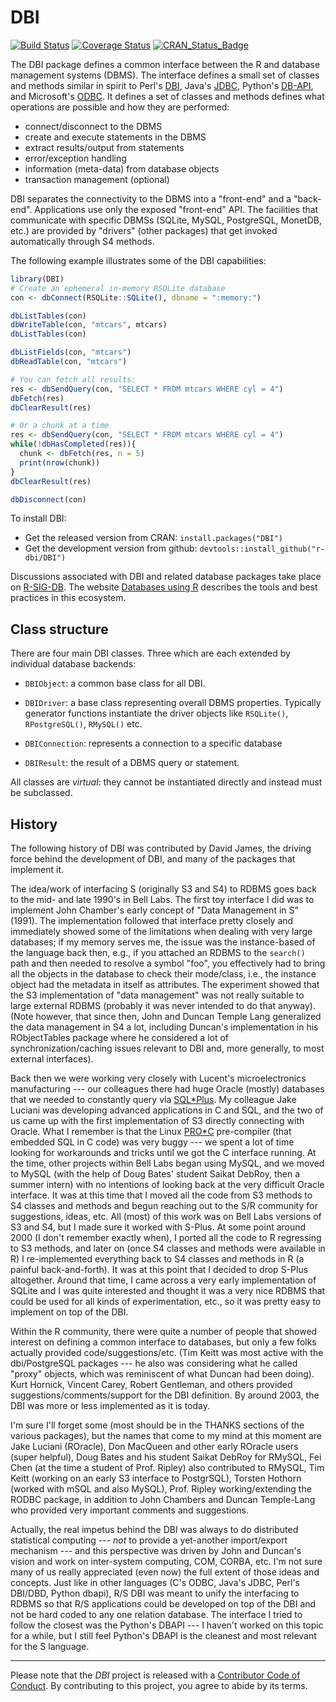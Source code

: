 # DBI

[![Build Status](https://travis-ci.org/r-dbi/DBI.png?branch=master)](https://travis-ci.org/r-dbi/DBI) [![Coverage Status](https://codecov.io/gh/r-dbi/DBI/branch/master/graph/badge.svg)](https://codecov.io/github/r-dbi/DBI?branch=master) [![CRAN_Status_Badge](https://www.r-pkg.org/badges/version/DBI)](https://cran.r-project.org/package=DBI)

The DBI package defines a common interface between the R and database management systems (DBMS).  The interface defines a small set of classes and methods similar in spirit to Perl's [DBI](http://dbi.perl.org/), Java's [JDBC](http://www.oracle.com/technetwork/java/javase/jdbc/index.html), Python's [DB-API](http://www.python.org/dev/peps/pep-0249/), and Microsoft's [ODBC](http://en.wikipedia.org/wiki/ODBC). It defines a set of classes and methods defines what operations are possible and how they are performed:

* connect/disconnect to the DBMS
* create and execute statements in the DBMS
* extract results/output from statements
* error/exception handling
* information (meta-data) from database objects
* transaction management (optional)

DBI separates the connectivity to the DBMS into a "front-end" and a "back-end".  Applications use only the exposed "front-end" API. The facilities that communicate with specific DBMSs (SQLite, MySQL, PostgreSQL, MonetDB, etc.) are provided by "drivers" (other packages) that get invoked automatically through S4 methods. 

The following example illustrates some of the DBI capabilities:

```R
library(DBI)
# Create an ephemeral in-memory RSQLite database
con <- dbConnect(RSQLite::SQLite(), dbname = ":memory:")

dbListTables(con)
dbWriteTable(con, "mtcars", mtcars)
dbListTables(con)

dbListFields(con, "mtcars")
dbReadTable(con, "mtcars")

# You can fetch all results:
res <- dbSendQuery(con, "SELECT * FROM mtcars WHERE cyl = 4")
dbFetch(res)
dbClearResult(res)

# Or a chunk at a time
res <- dbSendQuery(con, "SELECT * FROM mtcars WHERE cyl = 4")
while(!dbHasCompleted(res)){
  chunk <- dbFetch(res, n = 5)
  print(nrow(chunk))
}
dbClearResult(res)

dbDisconnect(con)
```

To install DBI:

* Get the released version from CRAN: `install.packages("DBI")`
* Get the development version from github: `devtools::install_github("r-dbi/DBI")`

Discussions associated with DBI and related database packages take place on [R-SIG-DB](https://stat.ethz.ch/mailman/listinfo/r-sig-db).  The website [Databases using R](http://db.rstudio.com/) describes the tools and best practices in this ecosystem.

## Class structure

There are four main DBI classes. Three which are each extended by individual database backends:

* `DBIObject`: a common base class for all DBI.

* `DBIDriver`: a base class representing overall DBMS properties. 
  Typically generator functions instantiate the driver objects like `RSQLite()`,
  `RPostgreSQL()`, `RMySQL()` etc.

* `DBIConnection`: represents a connection to a specific database

* `DBIResult`: the result of a DBMS query or statement.  

All classes are _virtual_: they cannot be instantiated directly and instead must be subclassed.

## History

The following history of DBI was contributed by David James, the driving force behind the development of DBI, and many of the packages that implement it.

The idea/work of interfacing S (originally S3 and S4) to RDBMS goes back to the mid- and late 1990's in Bell Labs. The first toy interface I did was to implement John Chamber's early concept of "Data Management in S" (1991). The implementation followed that interface pretty closely and immediately showed some of the limitations when dealing with very large databases; if my memory serves me, the issue was the instance-based of the language back then, e.g., if you attached an RDBMS to the `search()` path and then needed to resolve a symbol "foo", you effectively had to bring all the objects in the database to check their mode/class, i.e., the instance object had the metadata in itself as attributes. The experiment showed that the S3 implementation of "data management" was not really suitable to large external RDBMS (probably it was never intended to do that anyway). (Note however, that since then, John and Duncan Temple Lang generalized the data management in S4 a lot, including Duncan's implementation in his RObjectTables package where he considered a lot of synchronization/caching issues relevant to DBI and, more generally, to most external interfaces).

Back then we were working very closely with Lucent's microelectronics manufacturing --- our colleagues there had huge Oracle (mostly) databases that we needed to constantly query via [SQL*Plus](http://en.wikipedia.org/wiki/SQL*Plus). My colleague Jake Luciani was developing advanced applications in C and SQL, and the two of us came up with the first implementation of S3 directly connecting with Oracle.  What I remember is that the Linux [PRO*C](http://en.wikipedia.org/wiki/Pro*C) pre-compiler (that embedded SQL in C code) was very buggy --- we spent a lot of time looking for workarounds and tricks until we got the C interface running.  At the time, other projects within Bell Labs began using MySQL, and we moved to MySQL (with the help of Doug Bates' student Saikat DebRoy, then a summer intern) with no intentions of looking back at the very difficult Oracle interface.  It was at this time that I moved all the code from S3 methods to S4 classes and methods and begun reaching out to the S/R community for suggestions, ideas, etc.  All (most) of this work was on Bell Labs versions of S3 and S4, but I made sure it worked with S-Plus. At some point around 2000 (I don't remember exactly when), I ported all the code to R regressing to S3 methods, and later on (once S4 classes and methods were available in R) I re-implemented everything back to S4 classes and methods in R (a painful back-and-forth). It was at this point that I decided to drop S-Plus altogether.  Around that time, I came across a very early implementation of SQLite and I was quite interested and thought it was a very nice RDBMS that could be used for all kinds of experimentation, etc., so it was pretty easy to implement on top of the DBI.

Within the R community, there were quite a number of people that showed interest on defining a common interface to databases, but only a few folks actually provided code/suggestions/etc.  (Tim Keitt was most active with the dbi/PostgreSQL packages --- he also was considering what he called "proxy" objects, which was reminiscent of what Duncan had been doing).  Kurt Hornick, Vincent Carey, Robert Gentleman, and others provided suggestions/comments/support for the DBI definition. By around 2003, the DBI was more or less implemented as it is today.

I'm sure I'll forget some (most should be in the THANKS sections of the various packages), but the names that come to my mind at this moment are Jake Luciani (ROracle), Don MacQueen and other early ROracle users (super helpful), Doug Bates and his student Saikat DebRoy for RMySQL, Fei Chen (at the time a student of Prof. Ripley) also contributed to RMySQL, Tim Keitt (working on an early S3 interface to PostgrSQL), Torsten Hothorn (worked with mSQL and also MySQL), Prof. Ripley working/extending the RODBC package, in addition to John Chambers and Duncan Temple-Lang who provided very important comments and suggestions.

Actually, the real impetus behind the DBI was always to do distributed statistical computing --- *not* to provide a yet-another import/export mechanism --- and this perspective was driven by John and Duncan's vision and work on inter-system computing, COM, CORBA, etc.  I'm not sure many of us really appreciated (even now) the full extent of those ideas and concepts.  Just like in other languages (C's ODBC, Java's JDBC, Perl's DBI/DBD, Python dbapi), R/S DBI was meant to unify the interfacing to RDBMS so that R/S applications could be developed on top of the DBI and not be hard coded to any one relation database.  The interface I tried to follow the closest was the Python's DBAPI --- I haven't worked on this topic for a while, but I still feel Python's DBAPI is the cleanest and most relevant for the S language.

---

Please note that the _DBI_ project is released with a [Contributor Code of Conduct](.github/CODE_OF_CONDUCT.md). By contributing to this project, you agree to abide by its terms.
